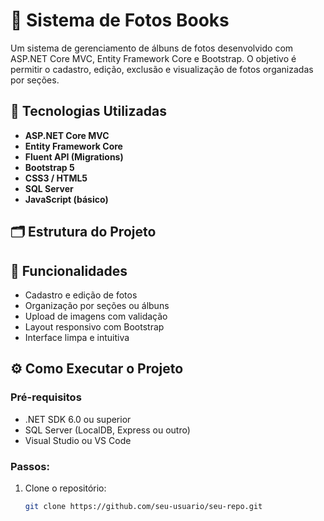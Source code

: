 # 📸 Sistema de Fotos Books

Um sistema de gerenciamento de álbuns de fotos desenvolvido com ASP.NET Core MVC, Entity Framework Core e Bootstrap. O objetivo é permitir o cadastro, edição, exclusão e visualização de fotos organizadas por seções.

## 🔧 Tecnologias Utilizadas

- **ASP.NET Core MVC**
- **Entity Framework Core**
- **Fluent API (Migrations)**
- **Bootstrap 5**
- **CSS3 / HTML5**
- **SQL Server**
- **JavaScript (básico)**

## 🗂️ Estrutura do Projeto

## 📸 Funcionalidades

- Cadastro e edição de fotos
- Organização por seções ou álbuns
- Upload de imagens com validação
- Layout responsivo com Bootstrap
- Interface limpa e intuitiva

## ⚙️ Como Executar o Projeto

### Pré-requisitos

- .NET SDK 6.0 ou superior
- SQL Server (LocalDB, Express ou outro)
- Visual Studio ou VS Code

### Passos:

1. Clone o repositório:
   ```bash
   git clone https://github.com/seu-usuario/seu-repo.git
